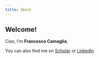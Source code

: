 ```yaml
---
title: About
---
```

## Welcome!

Ciao, I'm **Francesco Camaglia**, 

You can also find me on [Scholar](https://scholar.google.com/citations?user=EpPP7K8AAAAJ&hl=it&authuser=1&oi=ao) or [Linkedin](https://www.linkedin.com/in/???/)
